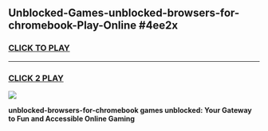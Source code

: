 
## Unblocked-Games-unblocked-browsers-for-chromebook-Play-Online #4ee2x
<h3>
<a href="https://news.freeplayer.one?title=unblocked-browsers-for-chromebook&ref=3">CLICK TO PLAY</a></h3>
<hr>

<h3>
<a href="https://news.freeplayer.one?title=unblocked-browsers-for-chromebook&ref=3">CLICK 2 PLAY</a>
  
</h3>

<a href="https://news.freeplayer.one?title=unblocked-browsers-for-chromebook&ref=3"><img src="https://clearcache.store/games.png"></a>


**unblocked-browsers-for-chromebook games unblocked: Your Gateway to Fun and Accessible Online Gaming**
